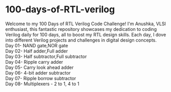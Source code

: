# 100-days-of-RTL-verilog
Welcome to my 100 Days of RTL Verilog Code Challenge!  I'm  Anushka, VLSI enthusiast, this fantastic repository showcases my dedication to coding Verilog daily for 100 days, all to boost my RTL design skills. Each day, I dove into different Verilog projects and challenges in digital design concepts. <br>
Day 01- NAND gate,NOR gate  <br>
Day 02- Half adder,Full adder <br>
Day 03- Half subtractor,Full subtractor  <br>
Day 04- Ripple carry adder <br>
Day 05- Carry look ahead adder  <br>
Day 06- 4-bit adder subtractor <br>
Day 07- Ripple borrow subtractor <br>
Day 08- Multiplexers - 2 to 1, 4 to 1  <br>
